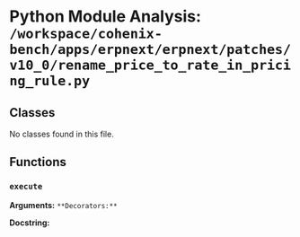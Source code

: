 # Python Module Analysis: `/workspace/cohenix-bench/apps/erpnext/erpnext/patches/v10_0/rename_price_to_rate_in_pricing_rule.py`

## Classes

No classes found in this file.


## Functions

### `execute`
**Arguments:** ``
**Decorators:** ``

**Docstring:**
```

```

